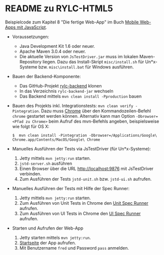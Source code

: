# README zu RYLC-HTML5 #

Beispielcode zum Kapitel 8 "Die fertige Web-App" im Buch [Mobile Web-Apps mit JavaScript](opitz-consulting.com/go_javascriptbuch).

*   Voraussetzungen:
    *   Java Development Kit 1.6 oder neuer.
    *   Apache Maven 3.0.4 oder neuer.
    *   Die aktuelle Version von `JsTestDriver.jar` muss im lokalen Maven-Repository liegen.
        Dazu das Install-Skript `misc/install.sh` für Un*x-Systeme bzw. `misc\install.bat` für Windows ausführen.
*   Bauen der Backend-Komponente:
    *   Das GitHub-Projekt [rylc-backend](https://github.com/mjswa/rylc-backend) klonen
    *   In das Verzeichnis `rylc-backend-jar` wechseln
    *   Das Backend mittels `mvn clean install -Pproduction` bauen
*   Bauen des Projekts inkl. Integrationstests: `mvn clean verify -Pintegration`.
    Dazu muss [Chrome](http://www.google.com/chrome) über den Kommandozeilen-Befehl `chrome` gestartet werden können.
    Alternativ kann man Option `-Dbrowser=<Pfad zu Chrome>` beim Aufruf des mvn-Befehls angeben, beispielsweise wie folgt für OS X:
    
    <pre><code>$  mvn clean install -Pintegration -Dbrowser=/Applications/Google\ Chrome.app/Contents/MacOS/Google\ Chrome</code></pre>
     
*   Manuelles Ausführen der Tests via JsTestDriver (für Un*x-Systeme):
    1.   Jetty mittels `mvn jetty:run` starten.
    1.  `jstd-server.sh` ausführen
    1.   Einen Browser über die URL [http://localhost:9876](http://localhost:9876) mit JsTestDriver verbinden.
    1.   Zum Ausführen der Tests `jstd-unit.sh` bzw. `jstd-ui.sh` aufrufen.
*   Manuelles Ausführen der Tests mit Hilfe der Spec Runner:
    1.   Jetty mittels `mvn jetty:run` starten.
    1.   Zum Ausführen von Unit Tests in Chrome den [Unit Spec Runner](http://localhost:8585/rylc-html5/UnitSpecRunner.html) aufrufen.
    1.   Zum Ausführen von UI Tests in Chrome den [UI Spec Runner](http://localhost:8585/rylc-html5/UiSpecRunner.html) aufrufen.
*   Starten und Aufrufen der Web-App
    1.   Jetty starten mittels `mvn jetty:run`.
    1.   [Startseite](http://localhost:8585/rylc-html5) der App aufrufen.
    1.   Mit Benutzername `fred` und Password `pass` anmelden.
